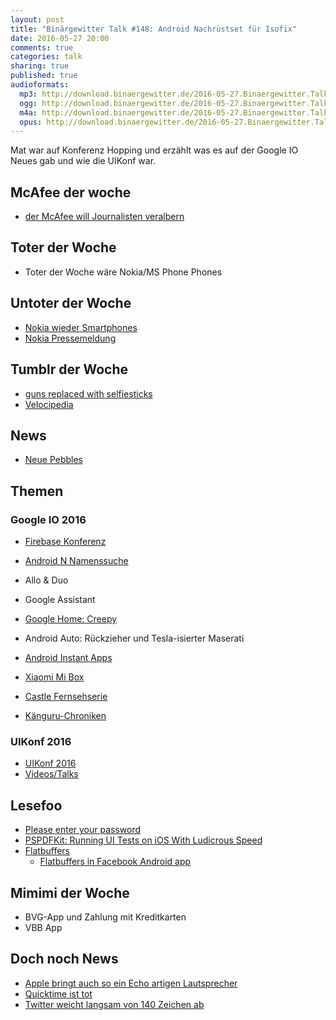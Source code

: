 ```yaml
---
layout: post
title: "Binärgewitter Talk #148: Android Nachrüstset für Isofix"
date: 2016-05-27 20:00
comments: true
categories: talk
sharing: true
published: true
audioformats:
  mp3: http://download.binaergewitter.de/2016-05-27.Binaergewitter.Talk.148.mp3
  ogg: http://download.binaergewitter.de/2016-05-27.Binaergewitter.Talk.148.ogg
  m4a: http://download.binaergewitter.de/2016-05-27.Binaergewitter.Talk.148.m4a
  opus: http://download.binaergewitter.de/2016-05-27.Binaergewitter.Talk.148.opus
---
```

Mat war auf Konferenz Hopping und erzählt was es auf der Google IO Neues gab und wie die UIKonf war. 

## McAfee der woche
- [der McAfee will Journalisten veralbern](http://gizmodo.com/john-mcafee-apparently-tried-to-trick-reporters-into-th-1776765480 )

## Toter der Woche
* Toter der Woche wäre Nokia/MS Phone Phones

## Untoter der Woche
* [Nokia wieder Smartphones]( http://winfuture.de/news,91157.html )
* [Nokia Pressemeldung]( http://company.nokia.com/en/our-businesses/nokia-technologies/hello-again )


## Tumblr der Woche
- [guns replaced with selfiesticks]( http://gunsreplacedwithselfiesticks.tumblr.com/ )
- [Velocipedia](https://www.behance.net/gallery/35437979/Velocipedia)

## News
- [Neue Pebbles](http://www.pro-linux.de/news/1/23591/pebble-plant-neue-produkte-pebble-2-time-2-und-core.html )

## Themen

### Google IO 2016
- [Firebase Konferenz]( https://firebase.googleblog.com/2016/05/firebase-expands-to-become-unified-app-platform.html?m=1 )
- [Android N Namenssuche]( https://www.android.com/versions/name-n/ )
- Allo & Duo
- Google Assistant
- [Google Home: Creepy]( https://home.google.com/ )
- Android Auto: Rückzieher und Tesla-isierter Maserati
- [Android Instant Apps]( https://developer.android.com/topic/instant-apps/index.html )
- [Xiaomi Mi Box]( http://www.mi.com/en/mibox/ )

- [Castle Fernsehserie]( https://de.wikipedia.org/wiki/Castle_(Fernsehserie))
- [Känguru-Chroniken]( http://www.amazon.de/gp/product/3548372570/ref=as_li_tl?ie=UTF8&camp=1638&creative=19454&creativeASIN=3548372570&linkCode=as2&tag=trektrip )

### UIKonf 2016
- [UIKonf 2016]( http://uikonf.com )
- [Videos/Talks]( https://www.youtube.com/channel/UC0t-zx5Gnj05dVb9AOEsMKA )

## Lesefoo

- [Please enter your password]( http://unexpectederror.net/please-enter-your-password )
- [PSPDFKit: Running UI Tests on iOS With Ludicrous Speed]( https://pspdfkit.com/blog/2016/running-ui-tests-with-ludicrous-speed/ )
- [Flatbuffers]( https://google.github.io/flatbuffers/ )
    * [Flatbuffers in Facebook Android app]( https://code.facebook.com/posts/872547912839369/improving-facebook-s-performance-on-android-with-flatbuffers/ )

## Mimimi der Woche
- BVG-App und Zahlung mit Kreditkarten
- VBB App

## Doch noch News
- [Apple bringt auch so ein Echo artigen Lautsprecher](
http://www.heise.de/newsticker/meldung/Apple-plant-angeblich-Siri-SDK-und-Lautsprecher-mit-Sprachassistenz-3217664.html )
- [Quicktime ist tot]( http://www.heise.de/security/meldung/QuickTime-unter-Windows-deinstallieren-jetzt-3175518.html )
- [Twitter weicht langsam von 140 Zeichen ab]( https://de.nachrichten.yahoo.com/twitter-rechnet-links-und-nutzernamen-aus-zeichenzahl-heraus-142258010--finance.html ) 

